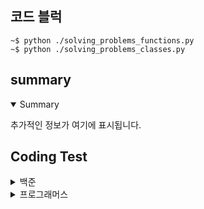 ## 코드 블럭
```
~$ python ./solving_problems_functions.py
~$ python ./solving_problems_classes.py
```
## summary
<details open>
  <summary>Summary</summary>
  <p>추가적인 정보가 여기에 표시됩니다.</p>
</details>

## Coding Test

<details>
  <summary>백준</summary>

  |구분|소스|문제설명|출처|
  |--|--|--|--|
  |입출력과 사칙연산|[Python](./docs/codingtests/function/2557.py)|Hello World!를 출력|[백준 2557](https://www.acmicpc.net/problem/2557)|
  |입출력과 사칙연산|[Python](./docs/codingtests/function/1000.py)|A+B 출력|[백준 1000](https://www.acmicpc.net/problem/1000)|
  |입출력과 사칙연산|[Python](./docs/codingtests/function/1001.py)|A-B 출력|[백준 1001](https://www.acmicpc.net/problem/1001)|
  |입출력과 사칙연산|[Python](./docs/codingtests/function/10998.py)|A*B 출력|[백준 10998](https://www.acmicpc.net/problem/10998)|
  |입출력과 사칙연산|[Python](./docs/codingtests/function/1008.py)|A/B 출력|[백준 1008](https://www.acmicpc.net/problem/1008)|
  |입출력과 사칙연산|[Python](./docs/codingtests/function/10869.py)|사칙연산|[백준 10869](https://www.acmicpc.net/problem/10869)|
  |입출력과 사칙연산|[Python](./docs/codingtests/function/10926.py)|??! 출력|[백준 10926](https://www.acmicpc.net/problem/10926)|
  |입출력과 사칙연산|[Python](./docs/codingtests/function/18108.py)|서기 연도로 변환 출력|[백준 18108](https://www.acmicpc.net/problem/18108)|
  |입출력과 사칙연산|[Python](./docs/codingtests/function/10430.py)|값 구하기|[백준 10430](https://www.acmicpc.net/problem/10430)|
  |입출력과 사칙연산|[Python](./docs/codingtests/function/2588.py)|세 자리 수 곱셈 출력|[백준 2588](https://www.acmicpc.net/problem/2588)|
  |입출력과 사칙연산|[Python](./docs/codingtests/function/11382.py)|A + B + C를 계산|[백준 11382](https://www.acmicpc.net/problem/11382)|
  |입출력과 사칙연산|[Python](./docs/codingtests/pure/10171.py)|고양이 출력|[백준 10171](https://www.acmicpc.net/problem/10171)|
  |입출력과 사칙연산|[Python](./docs/codingtests/pure/10172.py)|개 출력|[백준 10172](https://www.acmicpc.net/problem/10172)|
  |조건문|[Python]()|두 수 비교하기|[백준 1330](https://www.acmicpc.net/problem/1330)|
  |조건문|[Python]()|시험 성적 출력하기|[백준 9498](https://www.acmicpc.net/problem/9498)|
  |조건문|[Python]()|윤년 구하기|[백준 2753](https://www.acmicpc.net/problem/2753)|
  |조건문|[Python]()|사분면 고르기|[백준 14681](https://www.acmicpc.net/problem/14681)|
  |조건문|[Python]()|알람 시간 출력|[백준 2884](https://www.acmicpc.net/problem/2884)|
  |조건문|[Python]()|시각 구하기|[백준 2525](https://www.acmicpc.net/problem/2525)|
  |조건문|[Python]()|첫째 줄에 3개의 눈구하기|[백준 2480](https://www.acmicpc.net/problem/2480)|
  |반복문|[Python]()|구구단 N단 출력|[백준 2739](https://www.acmicpc.net/problem/2739)|
  |반복문|[Python]()| A+B 출력|[백준 10950](https://www.acmicpc.net/problem/10950)|
  |반복문|[Python]()|1부터 n까지 합 구하기|[백준 8393](https://www.acmicpc.net/problem/8393)|
  |반복문|[Python]()|영수증 금액 구하기|[백준 25304](https://www.acmicpc.net/problem/25304)|
  |반복문|[Python]()|정수 자료형의 이름 출력|[백준 25314](https://www.acmicpc.net/problem/25314)|
  |반복문|[Python]()|A+B 출력|[백준 15552](https://www.acmicpc.net/problem/15552)|
  |반복문|[Python]()|A+B 출력|[백준 11021](https://www.acmicpc.net/problem/11021)|
  |반복문|[Python]()|A+B 출력|[백준 11022](https://www.acmicpc.net/problem/11022)|
  |반복문|[Python]()|별 찍기|[백준 2438](https://www.acmicpc.net/problem/2438)|
  |반복문|[Python]()|별 찍기|[백준 2439](https://www.acmicpc.net/problem/2439)|
  |반복문|[Python]()|A+B 출력|[백준 10952](https://www.acmicpc.net/problem/10952)|
  |반복문|[Python]()|A+B 출력|[백준 10951](https://www.acmicpc.net/problem/10951)|
  |1차원 배열|[Python]()|개수 세기|[백준 10807](https://www.acmicpc.net/problem/10807)|
  |1차원 배열|[Python]()|X보다 작은 수|[백준 10871](https://www.acmicpc.net/problem/10871)|
  |1차원 배열|[Python]()|최솟값 최댓값 구하기|[백준 10818](https://www.acmicpc.net/problem/10818)|
  |1차원 배열|[Python]()|최댓값 구하기|[백준 2562](https://www.acmicpc.net/problem/2562)|
  |1차원 배열|[Python]()|바구니에 공넣기|[백준 10810](https://www.acmicpc.net/problem/10810)|
  |1차원 배열|[Python]()|공 바꾸기|[백준 10813](https://www.acmicpc.net/problem/10813)|
  |1차원 배열|[Python]()|과제 제출 안한 사람 찾기|[백준 5597](https://www.acmicpc.net/problem/5597)|
  |1차원 배열|[Python]()|서로 다른 나머지 구하기|[백준 3052](https://www.acmicpc.net/problem/3052)|
  |1차원 배열|[Python]()|바구니 뒤집기|[백준 10811](https://www.acmicpc.net/problem/10811)|
  |1차원 배열|[Python]()|평균 구하기|[백준 1546](https://www.acmicpc.net/problem/1546)|
  |문자열|[Python]()|i번째 글자 출력|[백준 27866](https://www.acmicpc.net/problem/27866)|
  |문자열|[Python]()|단어 길이 출력|[백준 2743](https://www.acmicpc.net/problem/2743)|
  |문자열|[Python]()|문자열 첫 글자와 마지막 글자 출력|[백준 9086](https://www.acmicpc.net/problem/9086)|
  |문자열|[Python]()|아스키 코드 값 구하기|[백준 11654](https://www.acmicpc.net/problem/11654)|
  |문자열|[Python]()|숫자 N개의 합 출력|[백준 11720](https://www.acmicpc.net/problem/117200)|
  |문자열|[Python]()|알파벳 찾기|[백준 10809](https://www.acmicpc.net/problem/10809)|
  |문자열|[Python]()|문자열 반복하기|[백준 2675](https://www.acmicpc.net/problem/2675)|
  |문자열|[Python]()|단어의 개수 출력|[백준 1152](https://www.acmicpc.net/problem/1152)|
  |문자열|[Python]()|거꾸로 읽기|[백준 2908](https://www.acmicpc.net/problem/2908)|
  |문자열|[Python]()|다이얼|[백준 5622](https://www.acmicpc.net/problem/5622)|
  |문자열|[Python]()|입력받은 그대로 출력|[백준 11718](https://www.acmicpc.net/problem/11718)|
  |심화 1|[Python]()|새싹 출력|[백준 25083](https://www.acmicpc.net/problem/25083)|
  |심화 1|[Python]()|체스 피스 구하기|[백준 3003](https://www.acmicpc.net/problem/3003)|
  |심화 1|[Python]()|별 찍기|[백준 2444](https://www.acmicpc.net/problem/2444)|
  |심화 1|[Python]()|팰린드롬인지 확인하기|[백준 10988](https://www.acmicpc.net/problem/10988)|
  |심화 1|[Python]()|반복 문자열 확인하기|[백준 1157](https://www.acmicpc.net/problem/1157)|
  |심화 1|[Python]()|크로아티아 알파벳|[백준 2941](https://www.acmicpc.net/problem/2941)|
</details>

<details>
  <summary>프로그래머스</summary>
  
  |NO|구분|소스|문제설명|출처|
  |--|--|--|--|--|
  |1|입문문제|[Python](./docs/codingtests/programmers/120898.py)|편지지의 최소 가로길이 출력|[프로그래머스 120898](https://school.programmers.co.kr/learn/courses/30/lessons/120898)|
  |2|입문문제|[Python](./docs/codingtests/programmers/120804.py)|두 수의 곱 출력|[프로그래머스 120804](https://school.programmers.co.kr/learn/courses/30/lessons/120804)|
  |3|입문문제|[Python](./docs/codingtests/programmers/120807.py)|숫자 비교하기|[프로그래머스 120807](https://school.programmers.co.kr/learn/courses/30/lessons/120807)|
  |4|입문문제|[Python]()|두 수의 차 출력|[프로그래머스 120803](https://school.programmers.co.kr/learn/courses/30/lessons/120803)|
  |5|입문문제|[Python]()|나머지 구하기|[프로그래머스 120810](https://school.programmers.co.kr/learn/courses/30/lessons/120810)|
  |6|입문문제|[Python]()|몫 구하기|[프로그래머스 120805](https://school.programmers.co.kr/learn/courses/30/lessons/120805)|
  |7|입문문제|[Python]()|나이 구하기|[프로그래머스 120820](https://school.programmers.co.kr/learn/courses/30/lessons/120820)|
  |8|입문문제|[Python]()|두 수의 합 출력|[프로그래머스 120802](https://school.programmers.co.kr/learn/courses/30/lessons/120802)|
  |9|입문문제|[Python]()|두 수의 나눗셈 출력|[프로그래머스 120806](https://school.programmers.co.kr/learn/courses/30/lessons/120806)|
  |10|입문문제|[Python]()|각도에 따른 분류 구하기|[프로그래머스 120829](https://school.programmers.co.kr/learn/courses/30/lessons/120829)|
  |11|입문문제|[Python]()|짝수의 합 구하기|[프로그래머스 120831](https://school.programmers.co.kr/learn/courses/30/lessons/120831)|
  |12|입문문제|[Python]()|배열의 평균값 구하기|[프로그래머스 120817](https://school.programmers.co.kr/learn/courses/30/lessons/120817)|
  |13|입문문제|[Python]()|키 큰 사람 수 구하기|[프로그래머스 120585](https://school.programmers.co.kr/learn/courses/30/lessons/120585)|
  |14|입문문제|[Python]()|배열 뒤집기|[프로그래머스 120821](https://school.programmers.co.kr/learn/courses/30/lessons/120821)|
  |15|입문문제|[Python]()|배열 원소의 길이 구하기|[프로그래머스 120854](https://school.programmers.co.kr/learn/courses/30/lessons/120854)|
  |16|입문문제|[Python]()|중복된 숫자 갯수 구하기|[프로그래머스 120583](https://school.programmers.co.kr/learn/courses/30/lessons/120583)|
  |17|입문문제|[Python]()|피자 수 구하기|[프로그래머스 120816](https://school.programmers.co.kr/learn/courses/30/lessons/120816)|
  |18|입문문제|[Python]()|문자열 뒤집기|[프로그래머스 120822](https://school.programmers.co.kr/learn/courses/30/lessons/120822)|
  |19|입문문제|[Python]()|배열 자르기|[프로그래머스 120833](https://school.programmers.co.kr/learn/courses/30/lessons/120833)|
  |20|입문문제|[Python]()|피자 수 구하기|[프로그래머스 120814](https://school.programmers.co.kr/learn/courses/30/lessons/120814)|
  |21|입문문제|[Python]()|최종 금액 구하기|[프로그래머스 120830](https://school.programmers.co.kr/learn/courses/30/lessons/120830)|
  |22|입문문제|[Python]()|구매가능 수량 및 거스름돈 구하기|[프로그래머스 120819](https://school.programmers.co.kr/learn/courses/30/lessons/120819)|
  |23|입문문제|[Python]()|배열 두배 만들기|[프로그래머스 120809](https://school.programmers.co.kr/learn/courses/30/lessons/120809)|
  |24|입문문제|[Python]()|4분면 위치 구하기|[프로그래머스 120841](https://school.programmers.co.kr/learn/courses/30/lessons/120841)|
  |25|입문문제|[Python]()|문자 반복 출력|[프로그래머스 120825](https://school.programmers.co.kr/learn/courses/30/lessons/120825)|
  |26|입문문제|[Python]()|짝수 홀수 개수 구하기|[프로그래머스 120824](https://school.programmers.co.kr/learn/courses/30/lessons/120824)|
  |27|입문문제|[Python]()|특정 문자 제거하기|[프로그래머스 120826](https://school.programmers.co.kr/learn/courses/30/lessons/120826)|
  |28|입문문제|[Python]()|최댓값 만들기|[프로그래머스 120847](https://school.programmers.co.kr/learn/courses/30/lessons/120847)|
  |29|입문문제|[Python]()|중앙값 구하기|[프로그래머스 120811](https://school.programmers.co.kr/learn/courses/30/lessons/120811)|
  |30|입문문제|[Python]()|문자열안에 특정 문자열 확인하기|[프로그래머스 120908](https://school.programmers.co.kr/learn/courses/30/lessons/120908)|
  |31|입문문제|[Python]()|배열의 유사도 확인하기|[프로그래머스 120903](https://school.programmers.co.kr/learn/courses/30/lessons/120903)|
  |32|입문문제|[Python]()|세균 증식 수 구하기|[프로그래머스 120910](https://school.programmers.co.kr/learn/courses/30/lessons/120910)|
  |33|입문문제|[Python]()|옷가게 할인 후 최종 금액 구하기|[프로그래머스 120818](https://school.programmers.co.kr/learn/courses/30/lessons/120818)|
  |34|입문문제|[Python]()|순서쌍의 개수 구하기|[프로그래머스 120836](https://school.programmers.co.kr/learn/courses/30/lessons/120836)|
</details>